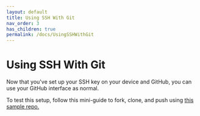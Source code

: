 ```yaml
---
layout: default
title: Using SSH With Git
nav_order: 3
has_children: true
permalink: /docs/UsingSSHWithGit
---
```


# Using SSH With Git

Now that you've set up your SSH key on your device and GitHub, you can use your GitHub interface as normal.

To test this setup, follow this mini-guide to fork, clone, and push using [this sample repo.](https://github.com/dlepke/SampleRepo)



